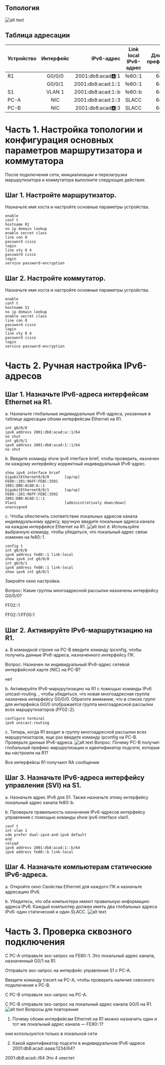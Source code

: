## Топология
![alt text](image.png)

## Таблица адресации

| Устройство  | Интерфейс   | IPv6-адрес | Link local IPv6-адрес  | Длина префикса | Шлюз по умолчанию |
| ----------- |:-----------:| -----:|----------- |:-----------:| -----:|
| R1 |	G0/0/0 |	2001:db8:acad:a::1 | fe80::1 | 64| - |	
|  |	G0/0/1 |	2001:db8:acad:1::1 | fe80::1 | 64 | - |
| S1 |	VLAN 1 |	2001:db8:acad:1::b | fe80::b | 64 | - |
PC-A |	NIC	| 2001:db8:acad:1::3 | SLACC | 64 | fe80::1 |
PC-B |	NIC | 2001:db8:acad:a::3 | SLACC | 64 | fe80::1 |

# Часть 1. Настройка топологии и конфигурация основных параметров маршрутизатора и коммутатора
После подключения сети, инициализации и перезагрузки маршрутизатора и коммутатора выполните следующие действия:

## Шаг 1. Настройте маршрутизатор.
Назначьте имя хоста и настройте основные параметры устройства.
```
enable
conf t 
hostname R1
no ip domain lookup
enable secret class
line con 0
password cisco
login
line vty 0 4
password cisco
login
service password-encryption
```

## Шаг 2. Настройте коммутатор.
Назначьте имя хоста и настройте основные параметры устройства.
```
enable
conf t 
hostname S1
no ip domain lookup
enable secret class
line con 0
password cisco
login
line vty 0 4
password cisco
login
service password-encryption
```
# Часть 2. Ручная настройка IPv6-адресов
## Шаг 1. Назначьте IPv6-адреса интерфейсам Ethernet на R1.
a.	Назначьте глобальные индивидуальные IPv6-адреса, указанные в таблице адресации обоим интерфейсам Ethernet на R1.
```
int g0/0/0
ipv6 address 2001:db8:acad:a::1/64
no shut
int g0/0/1
ipv6 address 2001:db8:acad:1::1/64
no shut
```
b.	Введите команду show ipv6 interface brief, чтобы проверить, назначен ли каждому интерфейсу корректный индивидуальный IPv6-адрес.
```
show ipv6 interface brief
GigabitEthernet0/0/0       [up/up]
FE80::201:96FF:FEBC:3501
2001:DB8:ACAD:A::1
GigabitEthernet0/0/1       [up/up]
FE80::201:96FF:FEBC:3502
2001:DB8:ACAD:1::1
Vlan1                      [administratively down/down]
unassigned
```

c.	Чтобы обеспечить соответствие локальных адресов канала индивидуальному адресу, вручную введите локальные адреса канала на каждом интерфейсе Ethernet на R1.
![alt text](image-1.png)
d.	Используйте выбранную команду, чтобы убедиться, что локальный адрес связи изменен на fe80::1.  
```
config t
int g0/0/0
ipv6 address fe80::1 link-local
show ipv6 int g0/0/0
int g0/0/1
ipv6 address fe80::1 link-local
show ipv6 int g0/0/1
```
Закройте окно настройки.

Вопрос:
Какие группы многоадресной рассылки назначены интерфейсу G0/0/0?

FF02::1

FF02::1:FF00:1

## Шаг 2. Активируйте IPv6-маршрутизацию на R1.
a.	В командной строке на PC-B введите команду ipconfig, чтобы получить данные IPv6-адреса, назначенного интерфейсу ПК.

Вопрос:
Назначен ли индивидуальный IPv6-адрес сетевой интерфейсной карте (NIC) на PC-B?

нет

b.	Активируйте IPv6-маршрутизацию на R1 с помощью команды IPv6 unicast-routing.
, чтобы убедиться, что новая многоадресная группа назначена интерфейсу G0/0/0. Обратите внимание, что в списке групп для интерфейса G0/0 отображается группа многоадресной рассылки всех маршрутизаторов (FF02::2).
```
configure terminal
ipv6 unicast-routing
```
c.	Теперь, когда R1 входит в группу многоадресной рассылки всех маршрутизаторов, еще раз введите команду ipconfig на PC-B. Проверьте данные IPv6-адреса.
![alt text](image-2.png)
Вопрос:
Почему PC-B получил глобальный префикс маршрутизации и идентификатор подсети, которые вы настроили на R1?

Все интерфейсы R1 получают RA сообщения

## Шаг 3. Назначьте IPv6-адреса интерфейсу управления (SVI) на S1.
a.	Назначьте адрес IPv6 для S1. Также назначьте этому интерфейсу локальный адрес канала fe80::b.

b.	Проверьте правильность назначения IPv6-адресов интерфейсу управления с помощью команды show ipv6 interface vlan1.
```
conf t
int vlan 1
sdm prefer dual-ipv4-and-ipv6 default
end
reload
ipv6 address 2001:db8:acad:1::b/64
ipv6 address fe80::b link-local

```
## Шаг 4. Назначьте компьютерам статические IPv6-адреса.
a.	Откройте окно Свойства Ethernet для каждого ПК и назначьте адресацию IPv6.

b.	Убедитесь, что оба компьютера имеют правильную информацию адреса IPv6. Каждый компьютер должен иметь два глобальных адреса IPv6: один статический и один SLACC.
![alt text](image-3.png)
# Часть 3. Проверка сквозного подключения
С PC-A отправьте эхо-запрос на FE80::1. Это локальный адрес канала, назначенный G0/1 на R1.

Отправьте эхо-запрос на интерфейс управления S1 с PC-A.

Введите команду tracert на PC-A, чтобы проверить наличие сквозного подключения к PC-B.

С PC-B отправьте эхо-запрос на PC-A.

С PC-B отправьте эхо-запрос на локальный адрес канала G0/0 на R1.
![alt text](image-4.png)
Вопросы для повторения
1.	Почему обоим интерфейсам Ethernet на R1 можно назначить один и тот же локальный адрес канала — FE80::1?

они используются только в локальной сети

2.	Какой идентификатор подсети в индивидуальном IPv6-адресе 2001:db8:acad::aaaa:1234/64?

2001:db8:acad::/64
Это 4 хекстет
